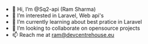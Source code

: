 - 👋 Hi, I’m @Sq2-api (Ram Sharma)
- 👀 I’m interested in Laravel, Web api's
- 🌱 I’m currently learning about best pratice in Laravel
- 💞️ I’m looking to collaborate on opensource projects
- 📫 Reach me at ram@devcentrehouse.eu
